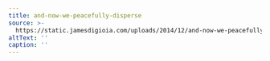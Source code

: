 ```yaml
---
title: and-now-we-peacefully-disperse
source: >-
  https://static.jamesdigioia.com/uploads/2014/12/and-now-we-peacefully-disperse.jpg
altText: ''
caption: ''
---
```


